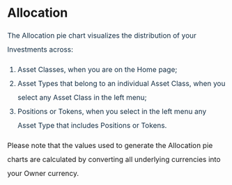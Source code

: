 # Allocation

<p "helvetica="" -webkit-text-stroke-width:="" 0px;="" 2;="" 400;="" arial,="" font-style:="" font-variant-caps:="" font-variant-ligatures:="" font-weight:="" initial;="" justify;"="" letter-spacing:="" neue",="" none;="" normal;="" orphans:="" roboto,="" sans-serif;="" segoe="" style="box-sizing: border-box; margin: 0px 0px 0px 0in; font-size: 16px; line-height: 32px; word-break: normal; overflow-wrap: break-word; color: rgb(24, 50, 71); font-family: -apple-system, BlinkMacSystemFont, " text-align:="" text-decoration-color:="" text-decoration-style:="" text-decoration-thickness:="" text-indent:="" text-transform:="" ui",="" white-space:="" widows:="" word-spacing:=""><span dir="ltr" style="box-sizing: border-box; font-size: 16px; line-height: 32px;">The Allocation pie chart visualizes the distribution of your Investments across:</span></p>

<ol><li "helvetica="" -webkit-text-stroke-width:="" 0px;="" 2;="" 400;="" arial,="" font-style:="" font-variant-caps:="" font-variant-ligatures:="" font-weight:="" initial;="" justify;"="" letter-spacing:="" neue",="" none;="" normal;="" orphans:="" roboto,="" sans-serif;="" segoe="" style="box-sizing: border-box; margin-top: 0px; margin-right: 0px; margin-bottom: 0px; font-size: 16px; line-height: 32px; word-break: normal; overflow-wrap: break-word; color: rgb(24, 50, 71); font-family: -apple-system, BlinkMacSystemFont, " text-align:="" text-decoration-color:="" text-decoration-style:="" text-decoration-thickness:="" text-indent:="" text-transform:="" ui",="" white-space:="" widows:="" word-spacing:=""><span dir="ltr" style="box-sizing: border-box; font-size: 16px; line-height: 32px;">Asset Classes, when you are on the Home page;</span></li><li "helvetica="" -webkit-text-stroke-width:="" 0px;="" 2;="" 400;="" arial,="" font-style:="" font-variant-caps:="" font-variant-ligatures:="" font-weight:="" initial;="" justify;"="" letter-spacing:="" neue",="" none;="" normal;="" orphans:="" roboto,="" sans-serif;="" segoe="" style="box-sizing: border-box; margin-top: 0px; margin-right: 0px; margin-bottom: 0px; font-size: 16px; line-height: 32px; word-break: normal; overflow-wrap: break-word; color: rgb(24, 50, 71); font-family: -apple-system, BlinkMacSystemFont, " text-align:="" text-decoration-color:="" text-decoration-style:="" text-decoration-thickness:="" text-indent:="" text-transform:="" ui",="" white-space:="" widows:="" word-spacing:=""><span dir="ltr" style="box-sizing: border-box; font-size: 16px; line-height: 32px;">Asset Types that belong to an individual Asset Class, when you select any Asset Class in the left menu;</span></li><li "helvetica="" -webkit-text-stroke-width:="" 0px;="" 2;="" 400;="" arial,="" font-style:="" font-variant-caps:="" font-variant-ligatures:="" font-weight:="" initial;="" justify;"="" letter-spacing:="" neue",="" none;="" normal;="" orphans:="" roboto,="" sans-serif;="" segoe="" style="box-sizing: border-box; margin-top: 0px; margin-right: 0px; margin-bottom: 0px; font-size: 16px; line-height: 32px; word-break: normal; overflow-wrap: break-word; color: rgb(24, 50, 71); font-family: -apple-system, BlinkMacSystemFont, " text-align:="" text-decoration-color:="" text-decoration-style:="" text-decoration-thickness:="" text-indent:="" text-transform:="" ui",="" white-space:="" widows:="" word-spacing:=""><span dir="ltr" style="box-sizing: border-box; font-size: 16px; line-height: 32px;">Positions or Tokens, when you select in the left menu any Asset Type that includes Positions or Tokens.</span></li></ol>

<span dir="ltr" style="box-sizing: border-box; font-size: 16px; line-height: 32px;">Please note that the values used to generate the Allocation pie charts are calculated by converting all underlying currencies into your Owner currency.</span>
